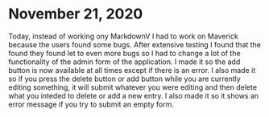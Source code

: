 # November 21, 2020

Today, instead of working ony MarkdownV I had to work on Maverick because the users found
some bugs. After extensive testing I found that the found they found let to even more bugs so
I had to change a lot of the functionality of the admin form of the application. I made it so
the add button is now available at all times except if there is an error. I also made it so if
you press the delete button or add button while you are currently editing something, it will
submit whatever you were editing and then delete what you inteded to delete or add a new entry.
I also made it so it shows an error message if you try to submit an empty form.

